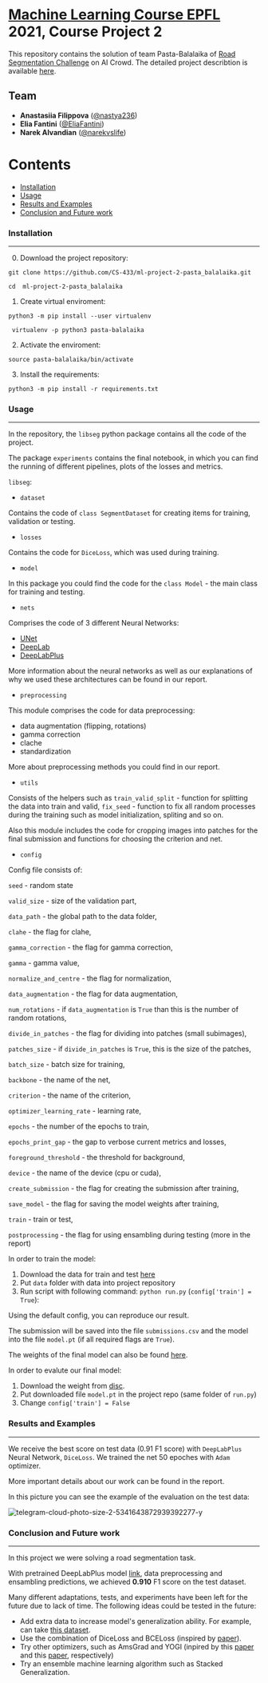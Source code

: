 # [Machine Learning Course EPFL](https://www.epfl.ch/labs/mlo/machine-learning-cs-433) 2021, Course Project 2

This repository contains the solution of team Pasta-Balalaika of [Road Segmentation Challenge](https://www.aicrowd.com/challenges/epfl-ml-road-segmentation) on AI Crowd.
The detailed project describtion is available [here](https://www.aicrowd.com/challenges/epfl-ml-road-segmentation). 

## Team 
-  **Anastasiia Filippova** ([@nastya236](https://github.com/nastya236))
-  **Elia Fantini** ([@EliaFantini](https://github.com/EliaFantini))
-  **Narek Alvandian** ([@narekvslife](https://github.com/narekvslife))

Contents
========

 * [Installation](#installation)
 * [Usage](#usage)
 * [Results and Examples](#results)
 * [Conclusion and Future work](#conclusion)

### Installation
---
0. Download the project repository:

`git clone https://github.com/CS-433/ml-project-2-pasta_balalaika.git`

`cd  ml-project-2-pasta_balalaika`

1. Create virtual enviroment:

`python3 -m pip install --user virtualenv`

` virtualenv -p python3 pasta-balalaika`

2. Activate the enviroment:

`source pasta-balalaika/bin/activate`

3. Install the requirements:

`python3 -m pip install -r requirements.txt`

### Usage
---
In the repository, the `libseg` python package contains all the code of the project.

The package `experiments` contains the final notebook, in which you can find the running of different pipelines, plots of the losses and metrics. 

`libseg`:
* `dataset`

Contains the code of `class SegmentDataset` for creating items for training, validation or testing.

* `losses` 

Contains the code for `DiceLoss`, which was used during training.

* `model`

In this package you could find the code for the `class Model` - the main class for training and testing.

* `nets`

Comprises the code of 3 different Neural Networks: 

- [UNet](https://arxiv.org/abs/1505.04597)
- [DeepLab](https://arxiv.org/abs/1706.05587)
- [DeepLabPlus](https://arxiv.org/pdf/1802.02611.pdf)

More information about the neural networks as well as our explanations of why we used these architectures can be found in our report.

* `preprocessing`

This module comprises the code for data preprocessing:

- data augmentation (flipping, rotations)
- gamma correction
- clache
- standardization 

More about preprocessing methods you could find in our report.

* `utils`

Consists of the helpers such as `train_valid_split` - function for splitting the data into train and valid, `fix_seed` - function to fix all random processes during the training such as model initialization, spliting and so on.

Also this module includes the code for cropping images into patches for the final submission and functions for choosing the criterion and net.

* `config`

Config file consists of:

`seed` - random state

`valid_size` - size of the validation part,

`data_path` - the global path to the data folder,

`clahe` - the flag for clahe,

`gamma_correction` - the flag for gamma correction,

`gamma` - gamma value,

`normalize_and_centre` - the flag for normalization,

`data_augmentation` - the flag for data augmentation,

`num_rotations` - if `data_augmentation` is `True` than this is the number of random rotations,

`divide_in_patches` - the flag for dividing into patches (small subimages),

`patches_size` - if `divide_in_patches` is `True`, this is the size of the patches,

`batch_size` - batch size for training,

`backbone` - the name of the net,

`criterion` - the name of the criterion,

`optimizer_learning_rate` - learning rate,

`epochs` - the number of the epochs to train,

`epochs_print_gap` - the gap to verbose current metrics and losses,

`foreground_threshold` - the threshold for background,

`device` - the name of the device (cpu or cuda),

`create_submission` - the flag for creating the submission after training,

`save_model` - the flag for saving the model weights after training,

`train` - train or test,

`postprocessing` - the flag for using ensambling during testing (more in the report)

In order to train the model:
1. Download the data for train and test [here](https://www.aicrowd.com/challenges/epfl-ml-road-segmentation)
2. Put `data` folder with data into project repository
3. Run script with following command: `python run.py` (`config['train'] = True`):

Using the default config, you can reproduce our result. 

The submission will be saved into the file `submissions.csv` and the model into the file `model.pt` (if all required flags are `True`).

The weights of the final model can also be found [here](https://drive.google.com/file/d/1zFTWKPMWSVhf_J9ONPCJwFa-F1FLk16n/view?usp=sharing). 

In order to evalute our final model:

1. Download the weight from [disc](https://drive.google.com/file/d/1zFTWKPMWSVhf_J9ONPCJwFa-F1FLk16n/view?usp=sharing).
2. Put downloaded file `model.pt` in the project repo (same folder of `run.py`)
3. Change `config['train'] = False`

### Results and Examples
---

We receive the best score on test data (0.91 F1 score) with `DeepLabPlus` Neural Network, `DiceLoss`. We trained the net 50 epoches with `Adam` optimizer.

More important details about our work can be found in the report.

In this picture you can see the example of the evaluation on the test data:

![telegram-cloud-photo-size-2-5341643872939392277-y](https://user-images.githubusercontent.com/41966024/147132914-c5be03bf-1f43-482d-a28b-8184f6aaa4b1.jpg)

### Conclusion and Future work
---

In this project we were solving a road segmentation task. 

With pretrained DeepLabPlus model [link](https://github.com/qubvel/segmentation_models.pytorch), data preprocessing and ensambling predictions, we achieved
**0.910** F1 score on the test dataset.

Many different adaptations, tests, and experiments have been left for the future due to lack of time. The following ideas could be tested in the future:

- Add extra data to increase model's generalization ability. For example, can take [this dataset](https://www.cs.toronto.edu/~vmnih/data/).
- Use the combination of DiceLoss and BCELoss (inspired by [paper](https://arxiv.org/pdf/2006.14822.pdf)).
- Try other optimizers, such as AmsGrad and YOGI (inpired by this [paper](https://arxiv.org/abs/1904.09237) and this [paper](https://papers.nips.cc/paper/2018/hash/90365351ccc7437a1309dc64e4db32a3-Abstract.html#:~:text=Adaptive%20gradient%20methods%20that%20rely,that%20arise%20in%20deep%20learning.), respectively)
- Try an ensemble machine learning algorithm such as Stacked Generalization.
